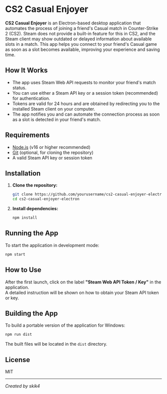 # CS2 Casual Enjoyer

**CS2 Casual Enjoyer** is an Electron-based desktop application that automates the process of joining a friend's Casual match in Counter-Strike 2 (CS2). Steam does not provide a built-in feature for this in CS2, and the Steam client may show outdated or delayed information about available slots in a match. This app helps you connect to your friend's Casual game as soon as a slot becomes available, improving your experience and saving time.

## How It Works

- The app uses Steam Web API requests to monitor your friend's match status.
- You can use either a Steam API key or a session token (recommended) for authentication.
- Tokens are valid for 24 hours and are obtained by redirecting you to the installed Steam client on your computer.
- The app notifies you and can automate the connection process as soon as a slot is detected in your friend's match.

## Requirements

- [Node.js](https://nodejs.org/) (v16 or higher recommended)
- [Git](https://git-scm.com/) (optional, for cloning the repository)
- A valid Steam API key or session token

## Installation

1. **Clone the repository:**
   ```sh
   git clone https://github.com/yourusername/cs2-casual-enjoyer-electron.git
   cd cs2-casual-enjoyer-electron
   ```

2. **Install dependencies:**
   ```sh
   npm install
   ```

## Running the App

To start the application in development mode:
```sh
npm start
```

## How to Use

After the first launch, click on the label **"Steam Web API Token / Key"** in the application.  
A detailed instruction will be shown on how to obtain your Steam API token or key.

## Building the App

To build a portable version of the application for Windows:
```sh
npm run dist
```
The built files will be located in the `dist` directory.

## License

MIT

---
*Created by skik4*
